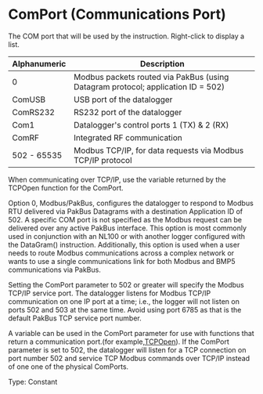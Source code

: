 # ComPort (Communications Port)

The COM port that will be used by the instruction. Right-click to display a list.

| Alphanumeric | Description                                                                      |
| ------------ | -------------------------------------------------------------------------------- |
| 0            | Modbus packets routed via PakBus (using Datagram protocol; application ID = 502) |
| ComUSB       | USB port of the datalogger                                                       |
| ComRS232     | RS232 port of the datalogger                                                     |
| Com1         | Datalogger's control ports 1 (TX) & 2 (RX)                                       |
| ComRF        | Integrated RF communication                                                      |
| 502 - 65535  | Modbus TCP/IP, for data requests via Modbus TCP/IP protocol                      |

When communicating over TCP/IP, use the variable returned by the TCPOpen function for the ComPort.

Option 0, Modbus/PakBus, configures the datalogger to respond to Modbus RTU delivered via PakBus Datagrams with a destination Application ID of 502. A specific COM port is not specified as the Modbus request can be delivered over any active PakBus interface. This option is most commonly used in conjunction with an NL100 or with another logger configured with the DataGram() instruction. Additionally, this option is used when a user needs to route Modbus communications across a complex network or wants to use a single communications link for both Modbus and BMP5 communications via PakBus.

Setting the ComPort parameter to 502 or greater will specify the Modbus TCP/IP service port. The datalogger listens for Modbus TCP/IP communication on one IP port at a time; i.e., the logger will not listen on ports 502 and 503 at the same time. Avoid using port 6785 as that is the default PakBus TCP service port number.

A variable can be used in the ComPort parameter for use with functions that return a communication port.(for example,[TCPOpen](../Instructions/tcpopen.md)). If the ComPort parameter is set to 502, the datalogger will listen for a TCP connection on port number 502 and service TCP Modbus commands over TCP/IP instead of one one of the physical ComPorts.

Type: Constant
